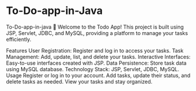 # To-Do-app-in-Java
To-Do-app-in-java
👋 Welcome to the Todo App! This project is built using JSP, Servlet, JDBC, and MySQL, providing a platform to manage your tasks efficiently.

Features
User Registration: Register and log in to access your tasks.
Task Management: Add, update, list, and delete your tasks.
Interactive Interfaces: Easy-to-use interfaces created with JSP.
Data Persistence: Store task data using MySQL database.
Technology Stack: JSP, Servlet, JDBC, MySQL.
Usage
Register or log in to your account.
Add tasks, update their status, and delete tasks as needed.
View your tasks and stay organized.
